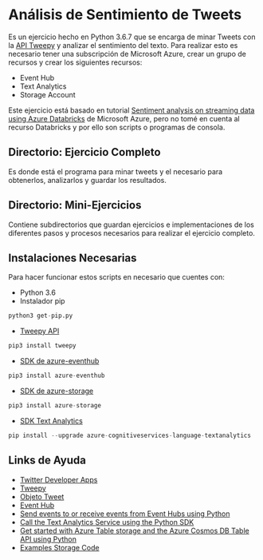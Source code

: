 # Análisis de Sentimiento de Tweets 

Es un ejercicio hecho en Python 3.6.7 que se encarga de minar Tweets con la [API Tweepy](https://www.tweepy.org/) y analizar el sentimiento del texto.
Para realizar esto es necesario tener una subscripción de Microsoft Azure, crear un grupo de recursos y crear los siguientes recursos:
- Event Hub
- Text Analytics
- Storage Account

Este ejercicio está basado en tutorial [Sentiment analysis on streaming data using Azure Databricks](https://docs.microsoft.com/en-us/azure/azure-databricks/databricks-sentiment-analysis-cognitive-services) de Microsoft Azure, pero no tomé en cuenta al recurso Databricks y por ello son scripts o programas de consola.

## Directorio: Ejercicio Completo

Es donde está el programa para minar tweets y el necesario para obtenerlos, analizarlos y guardar los resultados.


## Directorio: Mini-Ejercicios

Contiene subdirectorios que guardan ejercicios e implementaciones de los diferentes pasos y procesos necesarios para realizar el ejercicio completo.

## Instalaciones Necesarias
Para hacer funcionar estos scripts en necesario que cuentes con:
- Python 3.6
- Instalador pip
```Python
python3 get-pip.py 
```
- [Tweepy API](https://pypi.org/project/tweepy/)
```Python
pip3 install tweepy
```
- [SDK de azure-eventhub](https://pypi.org/project/azure-eventhub/)

```Python
pip3 install azure-eventhub
```
- [SDK de azure-storage](https://pypi.org/project/azure-storage/)

```Python
pip3 install azure-storage
```
- [SDK Text Analytics](https://pypi.org/project/azure-cognitiveservices-language-textanalytics/)
```Python
pip install --upgrade azure-cognitiveservices-language-textanalytics
```


## Links de Ayuda
- [Twitter Developer Apps](https://developer.twitter.com/en/docs/basics/apps/overview.html)
- [Tweepy](https://www.tweepy.org/)
- [Objeto Tweet](https://developer.twitter.com/en/docs/tweets/data-dictionary/overview/tweet-object.html)
- [Event Hub](https://docs.microsoft.com/en-us/azure/event-hubs/event-hubs-about)
- [Send events to or receive events from Event Hubs using Python](https://docs.microsoft.com/en-us/azure/event-hubs/event-hubs-python-get-started-send#send-events)
- [Call the Text Analytics Service using the Python SDK](https://docs.microsoft.com/en-us/azure/cognitive-services/text-analytics/quickstarts/python-sdk#language-detection)
- [Get started with Azure Table storage and the Azure Cosmos DB Table API using Python](https://docs.microsoft.com/en-us/azure/cosmos-db/table-storage-how-to-use-python#create-an-azure-service-account)
- [Examples Storage Code](https://github.com/Azure-Samples/storage-table-python-getting-started/blob/master/table_basic_samples.py)
